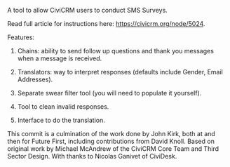 A tool to allow CiviCRM users to conduct SMS Surveys.

Read full article for instructions here: https://civicrm.org/node/5024.

Features:

1. Chains: ability to send follow up questions and thank you messages when a message is received.

2. Translators: way to interpret responses (defaults include Gender, Email Addresses).

3. Separate swear filter tool (you will need to populate it yourself).

4. Tool to clean invalid responses.

5. Interface to do the translation.

This commit is a culmination of the work done by John Kirk, both at and then for Future First, including contributions from David Knoll. Based on original work by Michael McAndrew of the CiviCRM Core Team and Third Sector Design. With thanks to Nicolas Ganivet of CiviDesk.
